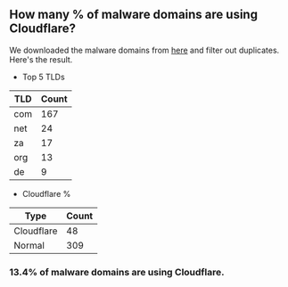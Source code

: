 ## How many % of malware domains are using Cloudflare?


We downloaded the malware domains from [here](https://urlhaus.abuse.ch) and filter out duplicates.
Here's the result.


[//]: # (start replacement)


- Top 5 TLDs

| TLD | Count |
| --- | --- |
| com | 167 |
| net | 24 |
| za | 17 |
| org | 13 |
| de | 9 |


- Cloudflare %

| Type | Count |
| --- | --- |
| Cloudflare | 48 |
| Normal | 309 |


### 13.4% of malware domains are using Cloudflare.